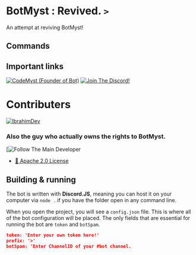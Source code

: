 # BotMyst : Revived. `>`

An attempt at reviving BotMyst!  

## Commands

## Important links
[![CodeMyst (Founder of Bot)](https://img.shields.io/github/followers/codemyst?color=orange&label=Follow%20Them%21&logoColor=green&style=social)](https://github.com/codemyst)
[![Join The Discord!](https://img.shields.io/discord/298510542535000065?color=orange&label=Test%20Out%20The%20Bot%21)](https://discord.gg/QBJu4Dq)


# Contributers
[![IbrahimDev](https://img.shields.io/github/followers/minidevz?color=orange&label=Follow%20Them%21&logoColor=green&style=social)](https://github.com/minidevz)



### Also the guy who actually owns the rights to BotMyst.
[![Follow The Main Developer](https://img.shields.io/github/followers/codemyst?label=Follow%20The%20Person%20With%20Rights&style=social)

- [📝 Apache 2.0 License](https://github.com/BotMyst/BotMystRevival/blob/master/LICENSE)
## Building & running

The bot is written with **Discord.JS**, meaning you can host it on your computer via `node .` if you have the folder open in any command line.

When you open the project, you will see a `config.json` file. This is where all of the bot configuration will be placed. The only fields that are essential for running the bot are `token` and `botSpam`.

```config.json
token: 'Enter your own token here!'
prefix: '>'
botSpam: 'Enter ChannelID of your #bot channel.
```
